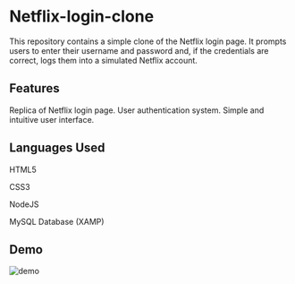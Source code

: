 # Netflix-login-clone
This repository contains a simple clone of the Netflix login page. It prompts users to enter their username and password and, if the credentials are correct, logs them into a simulated Netflix account.

## Features
Replica of Netflix login page.
User authentication system.
Simple and intuitive user interface.

## Languages Used
HTML5

CSS3

NodeJS

MySQL Database (XAMP)

## Demo

![demo](https://github.com/sujanmhrjn1301/netflix-login-clone/assets/107530986/a48c0b56-f3d6-4e99-ad88-456bd58d9442)
